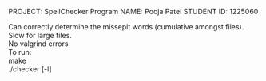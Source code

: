 PROJECT: SpellChecker Program
NAME: Pooja Patel
STUDENT ID: 1225060


Can correctly determine the misseplt words (cumulative amongst files). \
Slow for large files.\
No valgrind errors\
To run:\
make\
./checker [-l]
